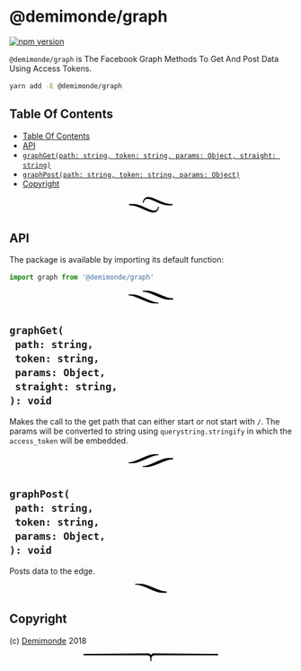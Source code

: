 # @demimonde/graph

[![npm version](https://badge.fury.io/js/%40demimonde%2Fgraph.svg)](https://npmjs.org/package/@demimonde/graph)

`@demimonde/graph` is The Facebook Graph Methods To Get And Post Data Using Access Tokens.

```sh
yarn add -E @demimonde/graph
```

## Table Of Contents

- [Table Of Contents](#table-of-contents)
- [API](#api)
- [`graphGet(path: string, token: string, params: Object, straight: string)`](#graphgetpath-stringtoken-stringparams-objectstraight-string-void)
- [`graphPost(path: string, token: string, params: Object)`](#graphpostpath-stringtoken-stringparams-object-void)
- [Copyright](#copyright)

<p align="center"><a href="#table-of-contents"><img src=".documentary/section-breaks/0.svg?sanitize=true"></a></p>

## API

The package is available by importing its default function:

```js
import graph from '@demimonde/graph'
```

<p align="center"><a href="#table-of-contents"><img src=".documentary/section-breaks/1.svg?sanitize=true"></a></p>

## `graphGet(`<br/>&nbsp;&nbsp;`path: string,`<br/>&nbsp;&nbsp;`token: string,`<br/>&nbsp;&nbsp;`params: Object,`<br/>&nbsp;&nbsp;`straight: string,`<br/>`): void`

Makes the call to the get path that can either start or not start with `/`. The params will be converted to string using `querystring.stringify` in which the `access_token` will be embedded.

<p align="center"><a href="#table-of-contents"><img src=".documentary/section-breaks/2.svg?sanitize=true"></a></p>

## `graphPost(`<br/>&nbsp;&nbsp;`path: string,`<br/>&nbsp;&nbsp;`token: string,`<br/>&nbsp;&nbsp;`params: Object,`<br/>`): void`

Posts data to the edge.

<p align="center"><a href="#table-of-contents"><img src=".documentary/section-breaks/3.svg?sanitize=true"></a></p>

## Copyright

(c) [Demimonde][1] 2018

[1]: https://demimonde.cc

<p align="center"><a href="#table-of-contents"><img src=".documentary/section-breaks/-1.svg?sanitize=true"></a></p>